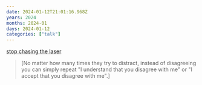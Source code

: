 ```yaml
---
date: 2024-01-12T21:01:16.968Z
years: 2024
months: 2024-01
days: 2024-01-12
categories: ["talk"]
---
```

[stop chasing the laser](https://www.instagram.com/reel/C2A6Tk5viqK/)

> [No matter how many times they try to distract, instead of disagreeing you can simply repeat "I understand that you disagree with me" or "I accept that you disagree with me".]

